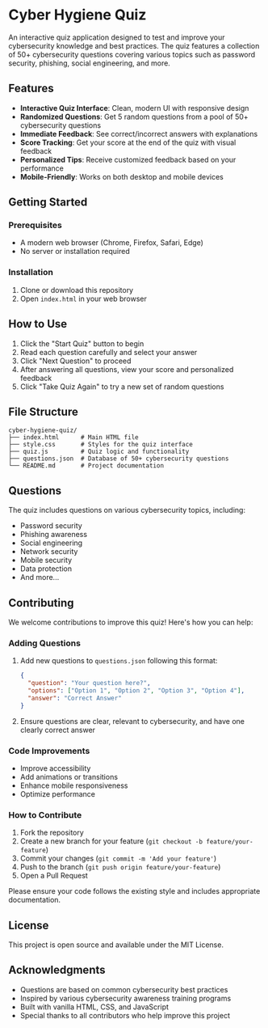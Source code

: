 # Cyber Hygiene Quiz

An interactive quiz application designed to test and improve your cybersecurity knowledge and best practices. The quiz features a collection of 50+ cybersecurity questions covering various topics such as password security, phishing, social engineering, and more.


## Features

- **Interactive Quiz Interface**: Clean, modern UI with responsive design
- **Randomized Questions**: Get 5 random questions from a pool of 50+ cybersecurity questions
- **Immediate Feedback**: See correct/incorrect answers with explanations
- **Score Tracking**: Get your score at the end of the quiz with visual feedback
- **Personalized Tips**: Receive customized feedback based on your performance
- **Mobile-Friendly**: Works on both desktop and mobile devices

## Getting Started

### Prerequisites

- A modern web browser (Chrome, Firefox, Safari, Edge)
- No server or installation required

### Installation

1. Clone or download this repository
2. Open `index.html` in your web browser

## How to Use

1. Click the "Start Quiz" button to begin
2. Read each question carefully and select your answer
3. Click "Next Question" to proceed
4. After answering all questions, view your score and personalized feedback
5. Click "Take Quiz Again" to try a new set of random questions

## File Structure

```
cyber-hygiene-quiz/
├── index.html      # Main HTML file
├── style.css       # Styles for the quiz interface
├── quiz.js         # Quiz logic and functionality
├── questions.json  # Database of 50+ cybersecurity questions
└── README.md       # Project documentation
```

## Questions

The quiz includes questions on various cybersecurity topics, including:
- Password security
- Phishing awareness
- Social engineering
- Network security
- Mobile security
- Data protection
- And more...

## Contributing

We welcome contributions to improve this quiz! Here's how you can help:

### Adding Questions
1. Add new questions to `questions.json` following this format:
   ```json
   {
     "question": "Your question here?",
     "options": ["Option 1", "Option 2", "Option 3", "Option 4"],
     "answer": "Correct Answer"
   }
   ```
2. Ensure questions are clear, relevant to cybersecurity, and have one clearly correct answer

### Code Improvements
- Improve accessibility
- Add animations or transitions
- Enhance mobile responsiveness
- Optimize performance

### How to Contribute
1. Fork the repository
2. Create a new branch for your feature (`git checkout -b feature/your-feature`)
3. Commit your changes (`git commit -m 'Add your feature'`)
4. Push to the branch (`git push origin feature/your-feature`)
5. Open a Pull Request

Please ensure your code follows the existing style and includes appropriate documentation.

## License

This project is open source and available under the MIT License.

## Acknowledgments

- Questions are based on common cybersecurity best practices
- Inspired by various cybersecurity awareness training programs
- Built with vanilla HTML, CSS, and JavaScript
- Special thanks to all contributors who help improve this project
